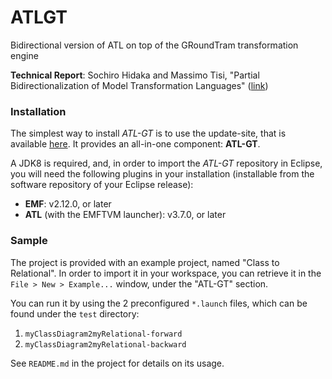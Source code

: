 # ATLGT
Bidirectional version of ATL on top of the GRoundTram transformation engine

**Technical Report**: Sochiro Hidaka and Massimo Tisi, "Partial Bidirectionalization of Model Transformation Languages" ([link](http://cis.k.hosei.ac.jp/~hidaka/research/papers/scp2016.pdf))


### Installation

The simplest way to install _ATL-GT_ is to use the update-site, that is available [here](https://atlanmod.github.io/ATLGT/releases/). It provides an all-in-one component: **ATL-GT**.

A JDK8 is required, and, in order to import the _ATL-GT_ repository in Eclipse, you will need the following plugins in your installation (installable from the software repository of your Eclipse release):

- **EMF**: v2.12.0, or later
- **ATL** (with the EMFTVM launcher): v3.7.0, or later

### Sample

The project is provided with an example project, named "Class to Relational". In order to import it in your workspace, you can retrieve it in the `File > New > Example...` window, under the "ATL-GT" section.


You can run it by using the 2 preconfigured `*.launch` files, which can be found under the `test` directory:

1. `myClassDiagram2myRelational-forward`
2. `myClassDiagram2myRelational-backward`

See `README.md` in the project for details on its usage.
